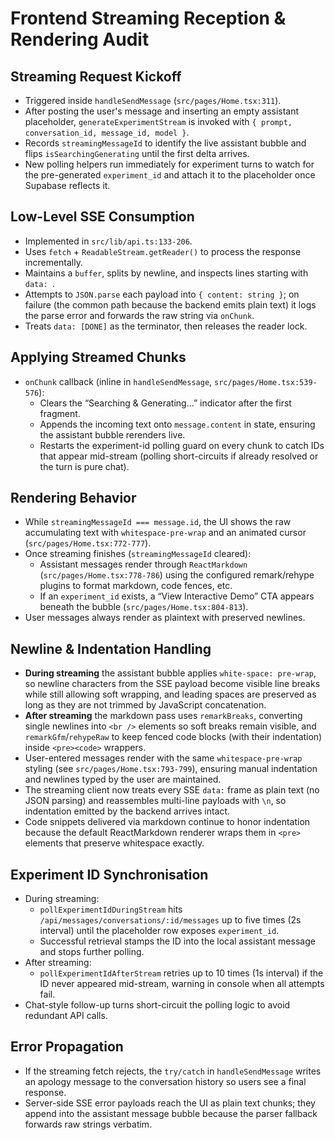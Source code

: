 # Frontend Streaming Reception & Rendering Audit

## Streaming Request Kickoff
- Triggered inside `handleSendMessage` (`src/pages/Home.tsx:311`).
- After posting the user's message and inserting an empty assistant placeholder, `generateExperimentStream` is invoked with `{ prompt, conversation_id, message_id, model }`.
- Records `streamingMessageId` to identify the live assistant bubble and flips `isSearchingGenerating` until the first delta arrives.
- New polling helpers run immediately for experiment turns to watch for the pre-generated `experiment_id` and attach it to the placeholder once Supabase reflects it.

## Low-Level SSE Consumption
- Implemented in `src/lib/api.ts:133-206`.
- Uses `fetch` + `ReadableStream.getReader()` to process the response incrementally.
- Maintains a `buffer`, splits by newline, and inspects lines starting with `data: `.
- Attempts to `JSON.parse` each payload into `{ content: string }`; on failure (the common path because the backend emits plain text) it logs the parse error and forwards the raw string via `onChunk`.
- Treats `data: [DONE]` as the terminator, then releases the reader lock.

## Applying Streamed Chunks
- `onChunk` callback (inline in `handleSendMessage`, `src/pages/Home.tsx:539-576`):
  - Clears the “Searching & Generating…” indicator after the first fragment.
  - Appends the incoming text onto `message.content` in state, ensuring the assistant bubble rerenders live.
  - Restarts the experiment-id polling guard on every chunk to catch IDs that appear mid-stream (polling short-circuits if already resolved or the turn is pure chat).

## Rendering Behavior
- While `streamingMessageId === message.id`, the UI shows the raw accumulating text with `whitespace-pre-wrap` and an animated cursor (`src/pages/Home.tsx:772-777`).
- Once streaming finishes (`streamingMessageId` cleared):
  - Assistant messages render through `ReactMarkdown` (`src/pages/Home.tsx:778-786`) using the configured remark/rehype plugins to format markdown, code fences, etc.
  - If an `experiment_id` exists, a “View Interactive Demo” CTA appears beneath the bubble (`src/pages/Home.tsx:804-813`).
- User messages always render as plaintext with preserved newlines.

## Newline & Indentation Handling
- **During streaming** the assistant bubble applies `white-space: pre-wrap`, so newline characters from the SSE payload become visible line breaks while still allowing soft wrapping, and leading spaces are preserved as long as they are not trimmed by JavaScript concatenation.
- **After streaming** the markdown pass uses `remarkBreaks`, converting single newlines into `<br />` elements so soft breaks remain visible, and `remarkGfm`/`rehypeRaw` to keep fenced code blocks (with their indentation) inside `<pre><code>` wrappers.
- User-entered messages render with the same `whitespace-pre-wrap` styling (see `src/pages/Home.tsx:793-799`), ensuring manual indentation and newlines typed by the user are maintained.
- The streaming client now treats every SSE `data:` frame as plain text (no JSON parsing) and reassembles multi-line payloads with `\n`, so indentation emitted by the backend arrives intact.
- Code snippets delivered via markdown continue to honor indentation because the default ReactMarkdown renderer wraps them in `<pre>` elements that preserve whitespace exactly.

## Experiment ID Synchronisation
- During streaming:
  - `pollExperimentIdDuringStream` hits `/api/messages/conversations/:id/messages` up to five times (2s interval) until the placeholder row exposes `experiment_id`.
  - Successful retrieval stamps the ID into the local assistant message and stops further polling.
- After streaming:
  - `pollExperimentIdAfterStream` retries up to 10 times (1s interval) if the ID never appeared mid-stream, warning in console when all attempts fail.
- Chat-style follow-up turns short-circuit the polling logic to avoid redundant API calls.

## Error Propagation
- If the streaming fetch rejects, the `try/catch` in `handleSendMessage` writes an apology message to the conversation history so users see a final response.
- Server-side SSE error payloads reach the UI as plain text chunks; they append into the assistant message bubble because the parser fallback forwards raw strings verbatim.
